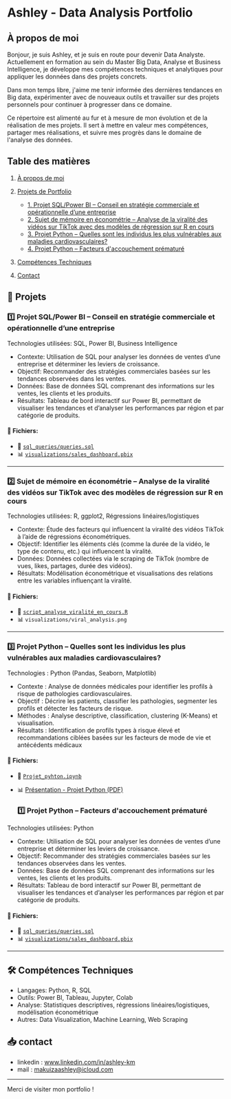 # Ashley - Data Analysis Portfolio

## À propos de moi

Bonjour, je suis Ashley, et je suis en route pour devenir Data Analyste. Actuellement en formation au sein du Master Big Data, Analyse et Business Intelligence, je développe mes compétences techniques et analytiques pour appliquer les données dans des projets concrets.

Dans mon temps libre, j'aime me tenir informée des dernières tendances en Big data, expérimenter avec de nouveaux outils et travailler sur des projets personnels pour continuer à progresser dans ce domaine.

Ce répertoire est alimenté au fur et à mesure de mon évolution et de la réalisation de mes projets. Il sert à mettre en valeur mes compétences, partager mes réalisations, et suivre mes progrès dans le domaine de l'analyse des données.


## Table des matières
1. [À propos de moi](#à-propos-de-moi)
2. [Projets de Portfolio](#🚀-projets)
   
   - [1. Projet SQL/Power BI – Conseil en stratégie commerciale et opérationnelle d’une entreprise](#1️⃣-projet-sqlpower-bi--conseil-en-stratégie-commerciale-et-opérationnelle-dune-entreprise)
   - [2. Sujet de mémoire en économétrie – Analyse de la viralité des vidéos sur TikTok avec des modèles de régression sur R en cours](#2️⃣-sujet-de-mémoire-en-économétrie--analyse-de-la-viralité-des-vidéos-sur-tiktok-avec-des-modèles-de-régression-sur-r-en-cours)
   - [3. Projet Python – Quelles sont les individus les plus vulnérables aux maladies cardiovasculaires?](#3️⃣-projet-python-quelles-sont-les-individus-les-plus-vulnérables-maladies-cardiovasculaires-?)
   - [4. Projet Python – Facteurs d'accouchement prématuré ](#1️⃣-projet-python-facteurs-d'accouchement-prématuré)

3. [Compétences Techniques](#🛠-compétences-techniques)
4. [Contact](#📥-contact)



## 🚀 Projets

### 1️⃣ Projet SQL/Power BI – Conseil en stratégie commerciale et opérationnelle d’une entreprise 
Technologies utilisées: SQL, Power BI, Business Intelligence  
- Contexte: Utilisation de SQL pour analyser les données de ventes d’une entreprise et déterminer les leviers de croissance.  
- Objectif: Recommander des stratégies commerciales basées sur les tendances observées dans les ventes.  
- Données: Base de données SQL comprenant des informations sur les ventes, les clients et les produits.  
- Résultats: Tableau de bord interactif sur Power BI, permettant de visualiser les tendances et d’analyser les performances par région et par catégorie de produits.

#### 📂 Fichiers:
- 📄 [ `sql_queries/queries.sql`](sql_queries/queries.sql)
- 📊 [`visualizations/sales_dashboard.pbix`](projet2_visualizations/)

---

### 2️⃣ Sujet de mémoire en économétrie – Analyse de la viralité des vidéos sur TikTok avec des modèles de régression sur R en cours
Technologies utilisées: R, ggplot2, Régressions linéaires/logistiques  
- Contexte: Étude des facteurs qui influencent la viralité des vidéos TikTok à l’aide de régressions économétriques.  
- Objectif: Identifier les éléments clés (comme la durée de la vidéo, le type de contenu, etc.) qui influencent la viralité.  
- Données: Données collectées via le scraping de TikTok (nombre de vues, likes, partages, durée des vidéos).  
- Résultats: Modélisation économétrique et visualisations des relations entre les variables influençant la viralité.

#### 📂 Fichiers:
- 📄  [ `script_analyse_viralité_en_cours.R`](script_analyse_viralité_en_cours.R)
- 📊 `visualizations/viral_analysis.png`

---

### 3️⃣ Projet Python – Quelles sont les individus les plus vulnérables aux maladies cardiovasculaires?
Technologies : Python (Pandas, Seaborn, Matplotlib)
- Contexte : Analyse de données médicales pour identifier les profils à risque de pathologies cardiovasculaires.
- Objectif : Décrire les patients, classifier les pathologies, segmenter les profils et détecter les facteurs de risque.
- Méthodes : Analyse descriptive, classification, clustering (K-Means) et visualisation.
- Résultats : Identification de profils types à risque élevé et recommandations ciblées basées sur les facteurs de mode de vie et antécédents médicaux

#### 📂 Fichiers:
- 📄 [`Projet_pyhton.ipynb`](https://github.com/h-leyy/ashley-data-portfolio/blob/main/Projet_pyhton.ipynb)
- 📊 [Présentation - Projet Python (PDF)](https://github.com/h-leyy/ashley-data-portfolio/blob/main/Projet%20Python%20-%20pr%C3%A9sentation.pdf)


  ### 1️⃣ Projet Python – Facteurs d'accouchement prématuré  
Technologies utilisées: Python
- Contexte: Utilisation de SQL pour analyser les données de ventes d’une entreprise et déterminer les leviers de croissance.  
- Objectif: Recommander des stratégies commerciales basées sur les tendances observées dans les ventes.  
- Données: Base de données SQL comprenant des informations sur les ventes, les clients et les produits.  
- Résultats: Tableau de bord interactif sur Power BI, permettant de visualiser les tendances et d’analyser les performances par région et par catégorie de produits.

#### 📂 Fichiers:
- 📄 [ `sql_queries/queries.sql`](sql_queries/queries.sql)
- 📊 [`visualizations/sales_dashboard.pbix`](projet2_visualizations/)

---


## 🛠 Compétences Techniques
- Langages: Python, R, SQL  
- Outils: Power BI, Tableau, Jupyter, Colab  
- Analyse: Statistiques descriptives, régressions linéaires/logistiques, modélisation économétrique  
- Autres: Data Visualization, Machine Learning, Web Scraping  

## 📥 contact
- linkedin : www.linkedin.com/in/ashley-km 
- mail : makuizaashley@icloud.com
---

Merci de visiter mon portfolio !

